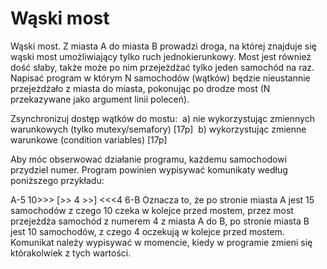 # Wąski most

Wąski most. Z miasta A do miasta B prowadzi droga, na której znajduje się wąski most umożliwiający tylko ruch jednokierunkowy. Most jest również dość słaby, także może po nim przejeżdżać tylko jeden samochód na raz. Napisać program w którym N samochodów (wątków) będzie nieustannie przejeżdżało z miasta do miasta, pokonując po drodze most (N przekazywane jako argument linii poleceń). 

Zsynchronizuj dostęp wątków do mostu: 
a) nie wykorzystując zmiennych warunkowych (tylko mutexy/semafory) [17p] 
b) wykorzystując zmienne warunkowe (condition variables) [17p]

Aby móc obserwować działanie programu, każdemu samochodowi przydziel numer. Program powinien wypisywać komunikaty według poniższego przykładu:  

A-5 10>>> [>> 4 >>] <<<4 6-B Oznacza to, że po stronie miasta A jest 15 samochodów z czego 10 czeka w kolejce przed mostem, przez most przejeżdża samochód z numerem 4 z miasta A do B, po stronie miasta B jest 10 samochodów, z czego 4 oczekują w kolejce przed mostem. Komunikat należy wypisywać w momencie, kiedy w programie zmieni się którakolwiek z tych wartości.
